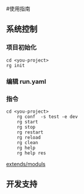 #使用指南


## 系统控制

### 项目初始化

``` shell
cd <you-project>
rg init
```

### 编辑 run.yaml

### 指令
``` shell
cd <you-project>
    rg conf  -s test -e dev
    rg start
    rg stop
    rg restart
    rg reload
    rg clean
    rg help
    rg help res
```
[extends/moduls](https://github.com/xcodecraft/rigger-ng/blob/master/src/extends/moduls/readme.md)


## 开发支持
